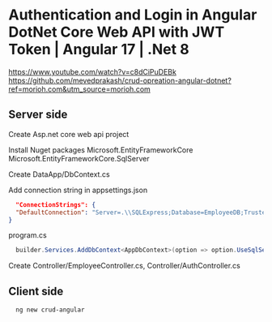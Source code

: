 # Authentication and Login in Angular DotNet Core Web API with JWT Token | Angular 17 | .Net 8
https://www.youtube.com/watch?v=c8dCiPuDEBk
https://github.com/mevedprakash/crud-opreation-angular-dotnet?ref=morioh.com&utm_source=morioh.com


## Server side
Create Asp.net core web api project

Install Nuget packages
  Microsoft.EntityFrameworkCore
  Microsoft.EntityFrameworkCore.SqlServer

Create DataApp/DbContext.cs

Add connection string in appsettings.json
```json
  "ConnectionStrings": {
  "DefaultConnection": "Server=.\\SQLExpress;Database=EmployeeDB;Trusted_Connection=SSPI;Encrypt=false;TrustServerCertificate=true"
}
```
program.cs
```cs
  builder.Services.AddDbContext<AppDbContext>(option => option.UseSqlServer("name=ConnectionStrings:DefaultConnection"));
```

Create Controller/EmployeeController.cs, Controller/AuthController.cs


## Client side
```
  ng new crud-angular
```
